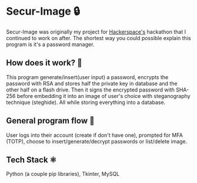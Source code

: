 # Secur-Image 🔒
Secur-Image was originally my project for [Hackerspace's](https://hackerspacemmu.rocks/) hackathon that I continued to work on after. The shortest way you could possible explain this program is it's a password manager.

## How does it work? 🧐
This program generate/insert(user input) a password, encrypts the password with RSA and stores half the private key in database and the other half on a flash drive. Then it signs the encrypted password with SHA-256 before embedding it into an image of user's choice with steganography technique (steghide). All while storing everything into a database.

## General program flow 🌊
User logs into their account (create if don't have one), prompted for MFA (TOTP), choose to insert/generate/decrypt passwords or list/delete image.

## Tech Stack ⚛️
Python (a couple pip libraries), Tkinter, MySQL
